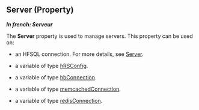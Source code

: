 
## Server (Property)

***In french: Serveur***
	



<a name="XUse"></a>
<a name="Use"></a>
<a name="description"></a>
The **Server** property is used to manage servers. This property can be used on:

- an HFSQL connection. For more details, see [Server](../Proprietes/2512105.md).

- a variable of type [hRSConfig](../WDLang4/1000020484.md).

- a variable of type [hbConnection](../WDLang4/1000021685.md).

- a variable of type [memcachedConnection](../WDLang4/1000023339.md).

- a variable of type [redisConnection](../WDLang4/1000023527.md).




